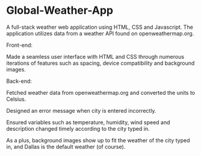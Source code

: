 # Global-Weather-App
  A full-stack weather web application using HTML, CSS and Javascript. The application utilizes data from a weather API found on openweathermap.org.

Front-end: 

Made a seamless user interface with HTML and CSS through numerous iterations of features such as spacing, device compatibility and background images.

Back-end: 

Fetched weather data from openweathermap.org and converted the units to Celsius. 

Designed an error message when city is entered incorrectly. 

Ensured variables such as temperature, humidity, wind speed and description changed timely according to the city typed in. 

As a plus, background images show up to fit the weather of the city typed in, and Dallas is the default weather (of course).
